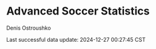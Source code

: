 # Advanced Soccer Statistics
Denis Ostroushko

<!-- gfm -->

Last successful data update: 2024-12-27 00:27:45 CST
